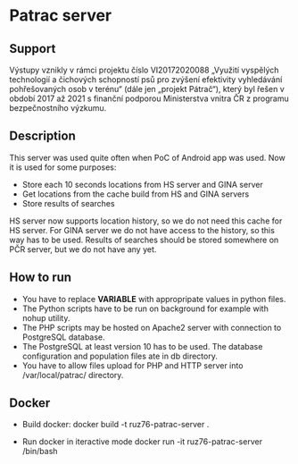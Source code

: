 # Patrac server

## Support
Výstupy vznikly v rámci projektu číslo VI20172020088 „Využití vyspělých technologií a čichových schopností psů pro zvýšení efektivity vyhledávání pohřešovaných osob v terénu“
(dále jen „projekt Pátrač“), který byl řešen v období 2017 až 2021
s finanční podporou Ministerstva vnitra ČR z programu bezpečnostního výzkumu.

## Description
This server was used quite often when PoC of Android app was used.
Now it is used for some purposes:

* Store each 10 seconds locations from HS server and GINA server
* Get locations from the cache build from HS and GINA servers
* Store results of searches

HS server now supports location history, so we do not need this cache for HS server.
For GINA server we do not have access to the history, so this way has to be used.
Results of searches should be stored somewhere on PČR server, but we do not have any yet. 

## How to run
* You have to replace __VARIABLE__ with appropripate values in python files.
* The Python scripts have to be run on background for example with nohup utility.
* The PHP scripts may be hosted on Apache2 server with connection to PostgreSQL database.
* The PostgreSQL at least version 10 has to be used. The database configuration and population files ate in db directory.
* You have to allow files upload for PHP and HTTP server into /var/local/patrac/ directory.

## Docker
* Build docker: 
docker build -t ruz76-patrac-server .

* Run docker in iteractive mode
docker run -it ruz76-patrac-server /bin/bash
